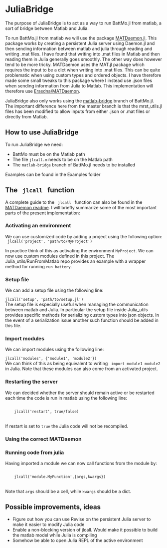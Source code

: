 # JuliaBridge

The purpose of JuliaBridge is to act as a way to run BattMo.jl from matlab, a sort of bridge between Matlab and Julia.

To run BattMo.jl from matlab we will use the package [MATDaemon.jl](https://github.com/jondeuce/MATDaemon.jl). This package works by creating a persistent Julia server using Daemon.jl and then sending information between matlab and julia through reading and writing .mat files. I have found that writing into .mat files in Matlab and then reading them in  Julia generally goes smoothly. The other way does however tend to be more tricky. MATDaemon uses the MAT.jl package which requires the input to be a dict when writing into .mat files. This can be quite problematic when using custom types and ordered objects. I have therefore made some small tweaks to this package where I instead use .json files when sending information from Julia to Matlab. This implementation will therefore use [Erasdna/MATDaemon](https://github.com/Erasdna/MATDaemon.jl).

JuliaBridge also only works using the [matlab-bridge](https://github.com/BattMoTeam/BattMo.jl/tree/matlab-bridge) branch of BattMo.jl. The important difference here from the master branch is that the mrst_utils.jl files has been modified to allow inputs from either .json or .mat files or directly from Matlab.

## How to use JuliaBridge

To run JuliaBridge we need:

<ul>
    <li> BattMo must be on the Matlab path</li>
    <li> The file <code>jlcall.m</code> needs to be on the Matlab path </li>
    <li> The <code>matlab-bridge</code> branch of BattMo.jl needs to be installed </li>
</ul>

Examples can be found in the Examples folder

## The <code> jlcall </code> function

A complete guide to the <code> jlcall </code> function can also be found in the [MATDaemon readme](https://github.com/jondeuce/MATDaemon.jl/blob/master/README.md). I will briefly summarize some of the most important parts of the present implementation:

### Activating an environment

We can use customized code by adding a project using the following option: <br>
<code>
    jlcall('project', 'path/to/MyProject')
</code>

In practice think of this as activating the environment <code>MyProject</code>. We can now use custom modules defined in this project. The Julia_utils/RunFromMatlab repo provides an example with a wrapper method for running <code>run_battery</code>.

### Setup file

We can add a setup file using the following line: <br>
<code>
    jlcall('setup', 'path/to/setup.jl')
</code>
<br>
The setup file is especially useful when managing the communication between matlab and Julia. In particular the setup file inside Julia_utils provides specific methods for serializing custom types into json objects. In the event of a serialization issue another such function should be added in this file.

### Import modules

We can import modules using the following line: <br>
<code>
    jlcall('modules', {'module1', 'module2'})
</code>
<br>
We can think of this as being equivalent to writing <code> import module1 module2 </code> in Julia. Note that these modules can also come from an activated project.

### Restarting the server

We can decided whether the server should remain active or be restarted each time the code is run in matlab using the following line: <br>

<code>
    jlcall('restart', true/false)
</code>

<br>

If restart is set to <code>true</code> the Julia code will not be recompiled. 

### Using the correct MATDaemon



### Running code from julia

Having imported a module we can now call functions from the module by: <br>

<code>
    jlcall('module.MyFunction',{args,kwargs})
</code>

<br>

Note that <code>args</code> should be a cell, while <code>kwargs</code> should be a dict. 

## Possible improvements, ideas

<ul>
    <li> Figure out how you can use Revise on the persistent Julia server to make it easier to modify Julia code</li>
    <li> Enable a non-blocking version of jlcall. Would make it possible to build the matlab model while Julia is compiling </li>
    <li> Somehow be able to open Julia REPL of the active environment</li>
</ul>